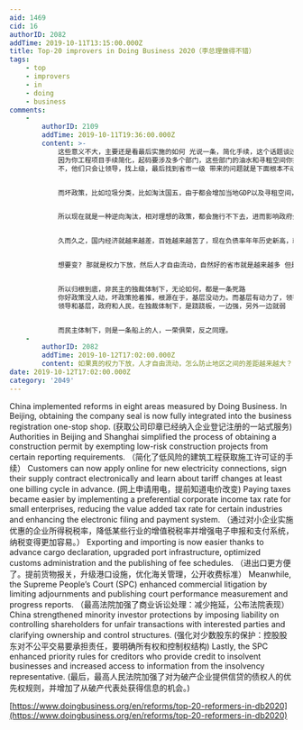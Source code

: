 ```yaml
---
aid: 1469
cid: 16
authorID: 2082
addTime: 2019-10-11T13:15:00.000Z
title: Top-20 improvers in Doing Business 2020（李总理做得不错）
tags:
    - top
    - improvers
    - in
    - doing
    - business
comments:
    -
        authorID: 2109
        addTime: 2019-10-11T19:36:00.000Z
        content: >-
            这些意义不大，主要还是看最后实施的如何 光说一条，简化手续，这个话题谈过起码20年了，目前起码大部分事物的手续仍然繁杂不堪
            因为你工程项目手续简化，起码要涉及多个部门，这些部门的油水和寻租空间你搞没了，那他们不找你玩命？
            不，他们只会让领导，找上级，最后找到省市一级 带来的问题就是下面根本不动，这也就是为何好政策政令不出中南海


            而坏政策，比如垃圾分类，比如淘汰国五，由于都会增加当地GDP以及寻租空间，所以下面就会很积极的响应


            所以现在就是一种逆向淘汰，相对理想的政策，都会施行不下去，进而影响政府公信力 而差政策，折腾老百姓的，以及增加税负的，反而马上就得到执行


            久而久之，国内经济就越来越差，百姓越来越苦了，现在负债率年年历史新高，就是手里钱越来越少了


            想要变? 那就是权力下放，然后人才自由流动，自然好的省市就是越来越多 但是也不行，因为政策不能随便下放，否则习不是明天就要被推翻了


            所以归根到底，非民主的独裁体制下，无论如何，都是一条死路
            你好政策没人动，坏政策抢着推，根源在于，基层没动力。而基层有动力了，领导就完蛋了
            领导和基层，政府和人民，在独裁体制下，是跷跷板，一边强，另外一边就弱


            而民主体制下，则是一条船上的人，一荣俱荣，反之同理。
    -
        authorID: 2082
        addTime: 2019-10-12T17:02:00.000Z
        content: 如果真的权力下放，人才自由流动，怎么防止地区之间的差距越来越大？
date: 2019-10-12T17:02:00.000Z
category: '2049'
---
```


China implemented reforms in eight areas measured by Doing Business. In Beijing, obtaining the company seal is now fully integrated into the business registration one-stop shop. (获取公司印章已经纳入企业登记注册的一站式服务) Authorities in Beijing and Shanghai simplified the process of obtaining a construction permit by exempting low-risk construction projects from certain reporting requirements. （简化了低风险的建筑工程获取施工许可证的手续） Customers can now apply online for new electricity connections, sign their supply contract electronically and learn about tariff changes at least one billing cycle in advance. (网上申请用电，提前知道电价改变) Paying taxes became easier by implementing a preferential corporate income tax rate for small enterprises, reducing the value added tax rate for certain industries and enhancing the electronic filing and payment system. （通过对小企业实施优惠的企业所得税税率，降低某些行业的增值税税率并增强电子申报和支付系统，纳税变得更加容易。） Exporting and importing is now easier thanks to advance cargo declaration, upgraded port infrastructure, optimized customs administration and the publishing of fee schedules. （进出口更方便了。提前货物报关，升级港口设施，优化海关管理，公开收费标准） Meanwhile, the Supreme People’s Court (SPC) enhanced commercial litigation by limiting adjournments and publishing court performance measurement and progress reports. （最高法院加强了商业诉讼处理：减少拖延，公布法院表现） China strengthened minority investor protections by imposing liability on controlling shareholders for unfair transactions with interested parties and clarifying ownership and control structures. (强化对少数股东的保护：控股股东对不公平交易要承担责任，要明确所有权和控制权结构) Lastly, the SPC enhanced priority rules for creditors who provide credit to insolvent businesses and increased access to information from the insolvency representative. (最后，最高人民法院加强了对为破产企业提供信贷的债权人的优先权规则，并增加了从破产代表处获得信息的机会。)

[https://www.doingbusiness.org/en/reforms/top-20-reformers-in-db2020](https://www.doingbusiness.org/en/reforms/top-20-reformers-in-db2020)
